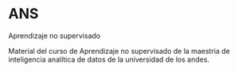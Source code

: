 # ANS
Aprendizaje no supervisado

Material del curso de Aprendizaje no supervisado de la maestria de inteligencia analítica de datos de la universidad de los andes.
